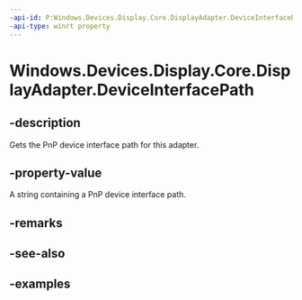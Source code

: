 ```yaml
---
-api-id: P:Windows.Devices.Display.Core.DisplayAdapter.DeviceInterfacePath
-api-type: winrt property
---
```


<!-- Property syntax.
public string DeviceInterfacePath { get; }
-->

# Windows.Devices.Display.Core.DisplayAdapter.DeviceInterfacePath

## -description
Gets the PnP device interface path for this adapter.

## -property-value
A string containing a PnP device interface path.

## -remarks

## -see-also

## -examples
